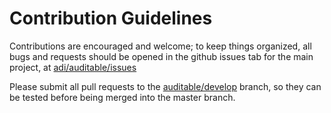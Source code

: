 # Contribution Guidelines

Contributions are encouraged and welcome; to keep things organized, all bugs and requests should be
opened in the github issues tab for the main project, at [adi/auditable/issues](https://github.com/adi/auditable/issues)

Please submit all pull requests to the [auditable/develop](https://github.com/adi/auditable/tree/develop) branch, so they can be tested before being merged into the master branch.
